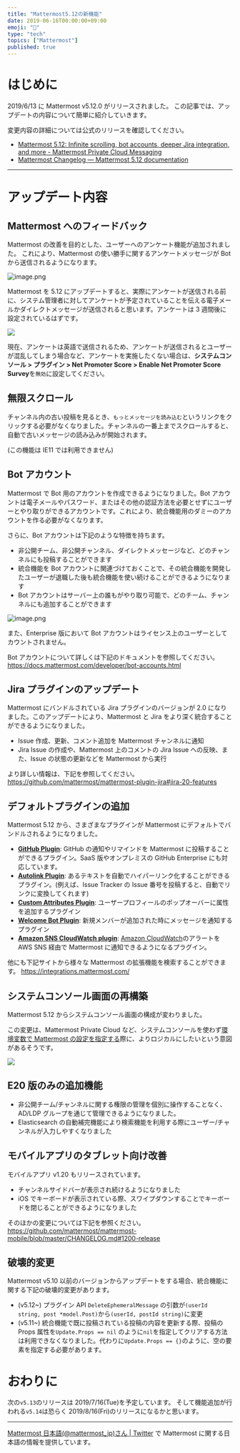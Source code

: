 ```yaml
---
title: "Mattermost5.12の新機能"
date: 2019-06-16T00:00:00+09:00
emoji: "📣"
type: "tech"
topics: ["Mattermost"]
published: true
---
```


# はじめに

2019/6/13 に Mattermost v5.12.0 がリリースされました。
この記事では、アップデートの内容について簡単に紹介していきます。

変更内容の詳細については公式のリリースを確認してください。

- [Mattermost 5\.12: Infinite scrolling, bot accounts, deeper Jira integration, and more \- Mattermost Private Cloud Messaging](https://mattermost.com/blog/mattermost-5-12-infinite-scrolling-bot-accounts-deeper-jira-integration-and-more/)
- [Mattermost Changelog — Mattermost 5\.12 documentation](https://docs.mattermost.com/administration/changelog.html#release-v5-12-feature-release)

---

# アップデート内容

## Mattermost へのフィードバック

Mattermost の改善を目的とした、ユーザーへのアンケート機能が追加されました。
これにより、Mattermost の使い勝手に関するアンケートメッセージが Bot から送信されるようになります。

![image.png](https://qiita-image-store.s3.ap-northeast-1.amazonaws.com/0/9891/bc07b62b-7687-bc8e-5195-4e6c9ee2eb17.png)

Mattermost を 5.12 にアップデートすると、実際にアンケートが送信される前に、システム管理者に対してアンケートが予定されていることを伝える電子メールかダイレクトメッセージが送信されると思います。アンケートは 3 週間後に設定されているはずです。

![](https://qiita-image-store.s3.ap-northeast-1.amazonaws.com/0/9891/61664110-5024-9def-ea3a-ea8e5a7da5ab.jpeg)

現在、アンケートは英語で送信されるため、アンケートが送信されるとユーザーが混乱してしまう場合など、アンケートを実施したくない場合は、**システムコンソール > プラグイン > Net Promoter Score > Enable Net Promoter Score Survey**を`無効`に設定してください。

## 無限スクロール

チャンネル内の古い投稿を見るとき、`もっとメッセージを読み込む`というリンクをクリックする必要がなくなりました。チャンネルの一番上までスクロールすると、自動で古いメッセージの読み込みが開始されます。

(この機能は IE11 では利用できません)

## Bot アカウント

Mattermost で Bot 用のアカウントを作成できるようになりました。Bot アカウントは電子メールやパスワード、またはその他の認証方法を必要とせずにユーザーとやり取りができるアカウントです。これにより、統合機能用のダミーのアカウントを作る必要がなくなります。

さらに、Bot アカウントは下記のような特徴を持ちます。

- 非公開チーム、非公開チャンネル、ダイレクトメッセージなど、どのチャンネルにも投稿することができます
- 統合機能を Bot アカウントに関連づけておくことで、その統合機能を開発したユーザーが退職した後も統合機能を使い続けることができるようになります
- Bot アカウントはサーバー上の誰もがやり取り可能で、どのチーム、チャンネルにも追加することができます

![image.png](https://qiita-image-store.s3.ap-northeast-1.amazonaws.com/0/9891/0435acc1-99bf-4483-4a1e-f339f580bb71.png)

また、Enterprise 版において Bot アカウントはライセンス上のユーザーとしてカウントされません。

Bot アカウントについて詳しくは下記のドキュメントを参照してください。
https://docs.mattermost.com/developer/bot-accounts.html

## Jira プラグインのアップデート

Mattermost にバンドルされている Jira プラグインのバージョンが 2.0 になりました。このアップデートにより、Mattermost と Jira をより深く統合することができるようになりました。

- Issue 作成、更新、コメント追加を Mattermost チャンネルに通知
- Jira Issue の作成や、Mattermost 上のコメントの Jira Issue への反映、また、Issue の状態の更新などを Mattermost から実行

より詳しい情報は、下記を参照してください。
https://github.com/mattermost/mattermost-plugin-jira#jira-20-features

## デフォルトプラグインの追加

Mattermost 5.12 から、さまざまなプラグインが Mattermost にデフォルトでバンドルされるようになりました。

- [**GitHub Plugin**](https://github.com/mattermost/mattermost-plugin-github): GitHub の通知やリマインドを Mattermost に投稿することができるプラグイン。SaaS 版やオンプレミスの GitHub Enterprise にも対応しています。
- [**Autolink Plugin**](https://github.com/mattermost/mattermost-plugin-autolink): あるテキストを自動でハイパーリンク化することができるプラグイン。(例えば、Issue Tracker の Issue 番号を投稿すると、自動でリンクに変換してくれます)
- [**Custom Attributes Plugin**](https://github.com/mattermost/mattermost-plugin-custom-attributes): ユーザープロフィールのポップオーバーに属性を追加するプラグイン
- [**Welcome Bot Plugin**](https://github.com/mattermost/mattermost-plugin-welcomebot): 新規メンバーが追加された時にメッセージを通知するプラグイン
- [**Amazon SNS CloudWatch plugin**](https://github.com/mattermost/mattermost-plugin-aws-sns): [Amazon CloudWatch](https://aws.amazon.com/jp/cloudwatch/)のアラートを AWS SNS 経由で Mattermost に通知できるようになるプラグイン。

他にも下記サイトから様々な Mattermost の拡張機能を検索することができます。
https://integrations.mattermost.com/

## システムコンソール画面の再構築

Mattermost 5.12 からシステムコンソール画面の構成が変わりました。

この変更は、Mattermost Private Cloud など、システムコンソールを使わず[環境変数で Mattermost の設定を指定する](https://docs.mattermost.com/administration/config-settings.html#configuration-settings)際に、よりロジカルにしたいという意図があるそうです。

![](https://qiita-image-store.s3.ap-northeast-1.amazonaws.com/0/9891/545f675b-73b1-aa16-4f71-fb6a7078b138.png)

## E20 版のみの追加機能

- 非公開チーム/チャンネルに関する権限の管理を個別に操作することなく、AD/LDP グループを通じて管理できるようになりました。
- Elasticsearch の自動補完機能により検索機能を利用する際にユーザー/チャンネルが入力しやすくなりました

## モバイルアプリのタブレット向け改善

モバイルアプリ v1.20 もリリースされています。

- チャンネルサイドバーが表示され続けるようになりました
- iOS でキーボードが表示されている際、スワイプダウンすることでキーボードを閉じることができるようになりました

そのほかの変更については下記を参照ください。
https://github.com/mattermost/mattermost-mobile/blob/master/CHANGELOG.md#1200-release

## 破壊的変更

Mattermost v5.10 以前のバージョンからアップデートをする場合、統合機能に関する下記の破壊的変更があります。

- (v5.12~) プラグイン API `DeleteEphemeralMessage` の引数が`(userId string, post *model.Post)`から`(userId, postId string)`に変更
- (v5.11~) 統合機能で既に投稿されている投稿の内容を更新する際、投稿の Props 属性を`Update.Props == nil` のように`nil`を指定してクリアする方法は利用できなくなりました。代わりに`Update.Props == {}`のように、空の要素を指定する必要があります。

# おわりに

次の`v5.13`のリリースは 2019/7/16(Tue)を予定しています。
そして機能追加が行われる`v5.14`は恐らく 2019/8/16(Fri)のリリースになるかと思います。

---

[Mattermost 日本語\(@mattermost_jp\)さん \| Twitter](https://twitter.com/mattermost_jp?lang=ja) で Mattermost に関する日本語の情報を提供しています。

